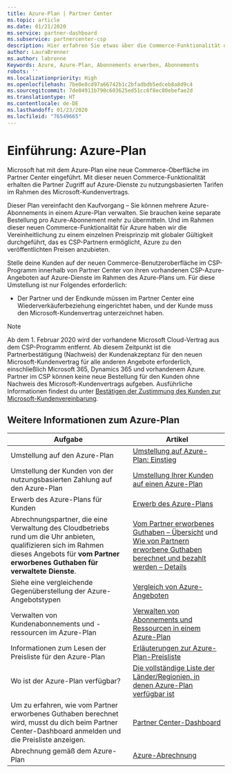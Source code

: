 ```yaml
---
title: Azure-Plan | Partner Center
ms.topic: article
ms.date: 01/21/2020
ms.service: partner-dashboard
ms.subservice: partnercenter-csp
description: Hier erfahren Sie etwas über die Commerce-Funktionalität des Azure-Plans zum Kauf von Azure-Diensten zu nutzungsbasierten Tarifen für Kunden. Informieren Sie sich auch über die neuen Sicherheitsanforderungen.
author: LauraBrenner
ms.author: labrenne
Keywords: Azure, Azure-Plan, Abonnements erwerben, Abonnements
robots: ''
ms.localizationpriority: High
ms.openlocfilehash: 7be0e8cd97a66742b1c2bfadbdb5edceb8a8d9c4
ms.sourcegitcommit: 7de04911b790c603625ed51cc6f8ec80ebefae2d
ms.translationtype: HT
ms.contentlocale: de-DE
ms.lasthandoff: 01/23/2020
ms.locfileid: "76549665"
---
```

# <a name="introduction-azure-plan"></a>Einführung: Azure-Plan

Microsoft hat mit dem Azure-Plan eine neue Commerce-Oberfläche im Partner Center eingeführt.  Mit dieser neuen Commerce-Funktionalität erhalten die Partner Zugriff auf Azure-Dienste zu nutzungsbasierten Tarifen im Rahmen des Microsoft-Kundenvertrags.

Dieser Plan vereinfacht den Kaufvorgang – Sie können mehrere Azure-Abonnements in einem Azure-Plan verwalten. Sie brauchen keine separate Bestellung pro Azure-Abonnement mehr zu übermitteln. Und im Rahmen dieser neuen Commerce-Funktionalität für Azure haben wir die Vereinheitlichung zu einem einzelnen Preisprinzip mit globaler Gültigkeit durchgeführt, das es CSP-Partnern ermöglicht, Azure zu den veröffentlichten Preisen anzubieten.

Stelle deine Kunden auf der neuen Commerce-Benutzeroberfläche im CSP-Programm innerhalb von Partner Center von ihren vorhandenen CSP-Azure-Angeboten auf Azure-Dienste im Rahmen des Azure-Plans um. Für diese Umstellung ist nur Folgendes erforderlich:

- Der Partner und der Endkunde müssen im Partner Center eine Wiederverkäuferbeziehung eingerichtet haben, und der Kunde muss den Microsoft-Kundenvertrag unterzeichnet haben.

>[!Note]
>Ab dem 1. Februar 2020 wird der vorhandene Microsoft Cloud-Vertrag aus dem CSP-Programm entfernt. Ab diesem Zeitpunkt ist die Partnerbestätigung (Nachweis) der Kundenakzeptanz für den neuen Microsoft-Kundenvertrag für alle anderen Angebote erforderlich, einschließlich Microsoft 365, Dynamics 365 und vorhandenem Azure. Partner im CSP können keine neue Bestellung für den Kunden ohne Nachweis des Microsoft-Kundenvertrags aufgeben. Ausführliche Informationen findest du unter [Bestätigen der Zustimmung des Kunden zur Microsoft-Kundenvereinbarung](confirm-customer-agreement.md).


## <a name="learn-about-the-azure-plan"></a>Weitere Informationen zum Azure-Plan

|**Aufgabe**   |**Artikel**   |
|------------------|---------------------|
|Umstellung auf den Azure-Plan|[Umstellung auf Azure-Plan: Einstieg](azure-plan-get-started.md)
|Umstellung der Kunden von der nutzungsbasierten Zahlung auf den Azure-Plan|[Umstellung Ihrer Kunden auf einen Azure-Plan](azure-plan-transition.md)|
|Erwerb des Azure-Plans für Kunden|[Erwerb des Azure-Plans](purchase-azure-plan.md)|
|Abrechnungspartner, die eine Verwaltung des Cloudbetriebs rund um die Uhr anbieten, qualifizieren sich im Rahmen dieses Angebots für **vom Partner erworbenes Guthaben für verwaltete Dienste**.|[Vom Partner erworbenes Guthaben – Übersicht](partner-earned-credit.md) und [Wie von Partnern erworbene Guthaben berechnet und bezahlt werden – Details](partner-earned-credit-explanation.md)|
|Siehe eine vergleichende Gegenüberstellung der Azure-Angebotstypen|[Vergleich von Azure-Angeboten](compare-azure-offers.md)|
|Verwalten von Kundenabonnements und -ressourcen im Azure-Plan|[Verwalten von Abonnements und Ressourcen in einem Azure-Plan](azure-plan-manage.md)|
|Informationen zum Lesen der Preisliste für den Azure-Plan   |[Erläuterungen zur Azure-Plan-Preisliste](azure-plan-price-list.md)|
|Wo ist der Azure-Plan verfügbar?|[Die vollständige Liste der Länder/Regionien, in denen Azure-Plan verfügbar ist](https://query.prod.cms.rt.microsoft.com/cms/api/am/binary/RE3QN0x)
|Um zu erfahren, wie vom Partner erworbenes Guthaben berechnet wird, musst du dich beim Partner Center-Dashboard anmelden und die Preisliste anzeigen.|[Partner Center-Dashboard](https://partner.microsoft.com/en-us/dashboard/home)|
|Abrechnung gemäß dem Azure-Plan|[Azure-Abrechnung](azure-plan-billing.md)| 




